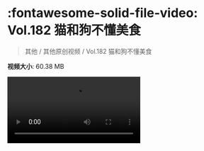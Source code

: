 # :fontawesome-solid-file-video: Vol.182 猫和狗不懂美食

> 其他 / 其他原创视频 / Vol.182 猫和狗不懂美食

**视频大小**: 60.38 MB

<div class="video"><video src="https://file.hsyhx.top/archive/混乱博物馆/Vol/182.mp4" controls preload>🤔 您的浏览器不支持 video 标签</ video></div>